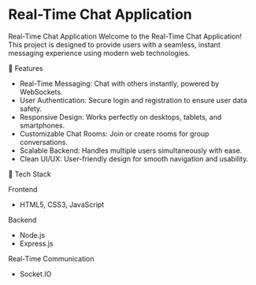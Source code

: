 # Real-Time Chat Application
Real-Time Chat Application
Welcome to the Real-Time Chat Application! This project is designed to provide users with a seamless, instant messaging experience using modern web technologies.

📌 Features
* Real-Time Messaging: Chat with others instantly, powered by WebSockets.
* User Authentication: Secure login and registration to ensure user data safety.
* Responsive Design: Works perfectly on desktops, tablets, and smartphones.
* Customizable Chat Rooms: Join or create rooms for group conversations.
* Scalable Backend: Handles multiple users simultaneously with ease.
* Clean UI/UX: User-friendly design for smooth navigation and usability.

🚀 Tech Stack

Frontend

* HTML5, CSS3, JavaScript
  
Backend

* Node.js
* Express.js
  
Real-Time Communication

* Socket.IO
 
